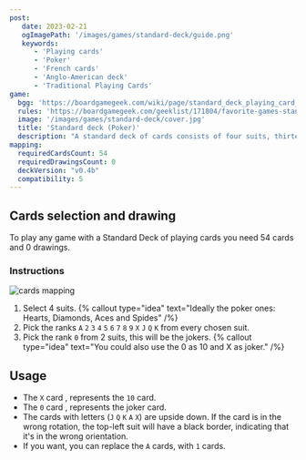 ```yaml
---
post: 
   date: 2023-02-21
   ogImagePath: '/images/games/standard-deck/guide.png'
   keywords:
      - 'Playing cards'
      - 'Poker'
      - 'French cards'
      - 'Anglo-American deck'
      - 'Traditional Playing Cards'
game:
  bgg: 'https://boardgamegeek.com/wiki/page/standard_deck_playing_card_games'
  rules: 'https://boardgamegeek.com/geeklist/171804/favorite-games-standard-playing-cards'
  image: '/images/games/standard-deck/cover.jpg'
  title: 'Standard deck (Poker)'
  description: "A standard deck of cards consists of four suits, thirteen or fewer ranks, and possibly jokers."
mapping:
  requiredCardsCount: 54
  requiredDrawingsCount: 0
  deckVersion: "v0.4b"
  compatibility: 5
---
```


## Cards selection and drawing

To play any game with a Standard Deck of playing cards you need 54 cards and 0 drawings.

### Instructions

![cards mapping](/images/games/standard-deck/guide.png)

1. Select 4 suits.
   {% callout type="idea" text="Ideally the poker ones: Hearts, Diamonds, Aces and Spides" /%}
1. Pick the ranks `A` `2` `3` `4` `5` `6` `7` `8` `9` `X` `J` `Q` `K` from every chosen suit.
1. Pick the rank `0` from 2 suits, this will be the jokers.
   {% callout type="idea" text="You could also use the 0 as 10 and X as joker." /%}

## Usage

- The `X` card , represents the `10` card.
- The `0` card , represents the joker card.
- The cards with letters (`J` `Q` `K` `A` `X`) are upside down. If the card is in the wrong rotation, the top-left suit will have a black border, indicating that it's in the wrong orientation.
- If you want, you can replace the `A` cards, with `1` cards.
